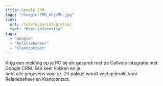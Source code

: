 ```yaml
---
title: Google CRM
logo: "/Google-CRM_ehjv9h.jpg"
link:
  url: /telefonie/integratie/
  text: "Meer informatie"
tags:
  - "Google"
  - "Relatiebeheer"
  - "Klantcontact"
---
```

Krijg een melding op je PC bij elk gesprek met de Callvoip integratie met Google CRM. Één keer klikken en je<br>
hebt alle gegevens voor je. Dit pakket wordt veel gebruikt voor Relatiebeheer en Klantcontact.
